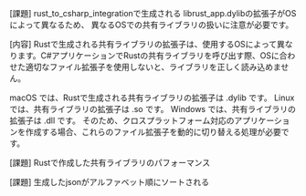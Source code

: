 [課題]
rust_to_csharp_integrationで生成される librust_app.dylibの拡張子がOSによって異なるため、
異なるOSでの共有ライブラリの扱いに注意が必要です。

[内容]
Rustで生成される共有ライブラリの拡張子は、使用するOSによって異なります。C#アプリケーションでRustの共有ライブラリを呼び出す際、OSに合わせた適切なファイル拡張子を使用しないと、ライブラリを正しく読み込めません。

macOS では、Rustで生成される共有ライブラリの拡張子は .dylib です。
Linux では、共有ライブラリの拡張子は .so です。
Windows では、共有ライブラリの拡張子は .dll です。
そのため、クロスプラットフォーム対応のアプリケーションを作成する場合、これらのファイル拡張子を動的に切り替える処理が必要です。

[課題]
Rustで作成した共有ライブラリのパフォーマンス

[課題]
生成したjsonがアルファベット順にソートされる

